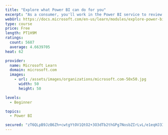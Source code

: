 ```yaml
---
title: "Explore what Power BI can do for you"
excerpt: "As a consumer, you'll work in the Power BI service to review and interact with content that has been shared with you. This module provides the foundational information that you need to work effectively in the Power BI service."
webUrl: https://docs.microsoft.com/en-us/learn/modules/explore-power-bi-service/
type: course
price: Free
length: PT1H9M
ratings:
  count: 5687
  average: 4.6639705
heat: 62

provider:
  name: Microsoft Learn
  domain: microsoft.com
  images:
    - url: /assets/images/organizations/microsoft.com-50x50.jpg
      width: 50
      height: 50

levels:
  - Beginner

topics:
  - Power BI

secured: "zT6QLpB9JzB6Zh+cwtgYtOV1QtO2+3O3dTb2thGPg7NosbZIrLvL/e1eqHJ3IoyEDV809zWwyF9LP8bo0vNJKzw41Z6ZDwchYJ/Qsv2O1k6fYSg303B5WlKNrn3C8O99ox7jrHxf/X5Z1PNwPqyaJBpYxDCI2Pyajx53H8gVoC9AnKSr5EETkwZV+9++Ds8OtAXEsr+3C4+wKEP3OFY4whTAJFuPK2VjzmyH0rP3ssg930cTpNyp9avbEfLeHvH/xR6huu69Eo7EucOAyKPWni5uB5Fjsjlp2B0lUaWXeNvnLBwqL+tTkrNQCPJpAif728/2JXc3/O36w+M19EpxwOa+PTIQvstm8dJzBEdoSLOAsIWsMkg1dagHzUk+NQFca50XO4V+DRItRvdsGpPQSQ==;5y5376UxNMxYJEl20sTGrA=="
---
```


